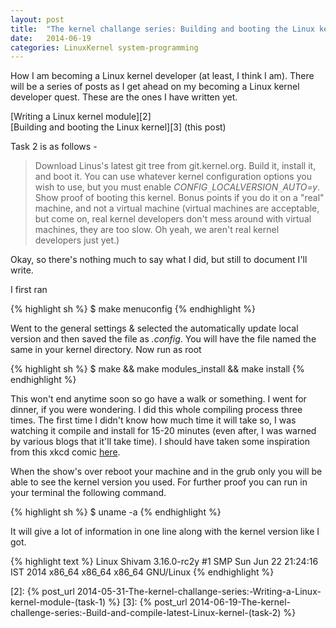 ```yaml
---
layout: post
title:  "The kernel challange series: Building and booting the Linux kernel (Task 2)"
date:   2014-06-19
categories: LinuxKernel system-programming 
---
```


How I am becoming a Linux kernel developer (at least, I think I am). There will be a series of posts as I get ahead on my becoming a Linux kernel developer quest. These are the ones I have written yet.

[Writing a Linux kernel module][2]  
[Building and booting the Linux kernel][3] (this post)  

Task 2 is as follows -

>Download Linus's latest git tree from git.kernel.org. Build it, install it, and boot it. You can use whatever kernel configuration options you wish to use, but you must enable _CONFIG`_`LOCALVERSION`_`AUTO=y_. Show proof of booting this kernel. Bonus points if you do it on a "real" machine, and not a virtual machine (virtual machines are acceptable, but come on, real kernel developers don't mess around with virtual machines, they are too slow. Oh yeah, we aren't real kernel developers just yet.)

Okay, so there's nothing much to say what I did, but still to document I'll write.

I first ran 

{% highlight sh %}
$ make menuconfig
{% endhighlight %}

Went to the general settings & selected the automatically update local version and then saved the file as _.config_. You will have the file named the same in your kernel directory. Now run as root

{% highlight sh %}
$ make && make modules_install && make install
{% endhighlight %}

This won't end anytime soon so go have a walk or something. I went for dinner, if you were wondering. I did this whole compiling process three times. The first time I didn't know how much time it will take so, I was watching it compile and install for 15-20 minutes (even after, I was warned by various blogs that it'll take time). I should have taken some inspiration from this xkcd comic [here][1].

When the show's over reboot your machine and in the grub only you will be able to see the kernel version you used. For further proof you can run in your terminal the following command.

{% highlight sh %}
$ uname -a
{% endhighlight %}

It will give a lot of information in one line along with the kernel version like I got.

{% highlight text %}
Linux Shivam 3.16.0-rc2y #1 SMP Sun Jun 22 21:24:16 IST 2014 x86_64 x86_64 x86_64 GNU/Linux
{% endhighlight %}

[1]: http://xkcd.com/303/
[2]: {% post_url 2014-05-31-The-kernel-challange-series:-Writing-a-Linux-kernel-module-(task-1) %}
[3]: {% post_url 2014-06-19-The-kernel-challenge-series:-Build-and-compile-latest-Linux-kernel-(task-2) %}